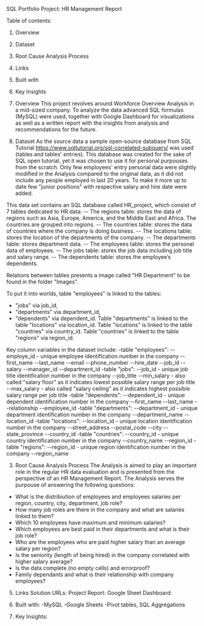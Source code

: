 SQL Portfolio Project: HR Management Report

Table of contents:
1. Overview
2. Dataset
3. Root Cause Analysis Process
4. Links
5. Built with
6. Key Insights


1. Overview
This project revolves around Workforce Overview Analysis in a mid-sized company. To analyze the data advanced SQL formulas (MySQL) were used, together with Google Dashboard for visualizations as well as a written report with the insights from analysis and recommendations for the future. 


2. Dataset
As the source data a sample open-source database from SQL Tutorial https://www.sqltutorial.org/sql-correlated-subquery/ was used (tables and tables' entries). This database was created for the sake of SQL open tutorial, yet it was chosen to use it for personal purpouses from the scratch.
Only few employees' entry personal data were slightly modified in the Analysis compared to the original data, as it did not include any people employed in last 20 years. To make it more up to date few "junior positions" with respective salary and hire date were added.

This data set contains an SQL database called HR_project, which consist of 7 tables dedicated to HR data:
-- The regions table: stores the data of regions such as Asia, Europe, America, and the Middle East and Africa. The countries are grouped into regions.
-- The countries table: stores the data of countries where the company is doing business.
-- The locations table: stores the location of the departments of the company.
-- The departments table: stores department data.
-- The employees table: stores the personal data of employees.
-- The jobs table: stores the job data including job title and salary range.
-- The dependents table: stores the employee’s dependents.

Relations between tables presents a image called "HR Department" to be found in the folder "Images".

To put it into worlds, table "employees" is linked to the tables:
- "jobs" via job_id,
- "departments" via department_id,
- "dependents" via dependent_id.
Table "departments" is linked to the table "locations" via location_id.
Table "locations" is linked to the table "countries" via country_id.
Table "countries" is linked to the table "regions" via region_id.

Key column variables in the dataset include:
-table "employees":
  -- employe_id - unique employee identification number in the company
  --first_name
  --last_name
  --email
  --phone_number
  --hire_date 
  --job_id
  --salary
  --manager_id
  --department_id
-table "jobs":
  --job_id - unique job title identification number in the company
  --job_title 
  --min_salary - also called "salary floor" as it indicates lowest possible salary range per job title
  --max_salary - also called "salary ceiling" as it indicates highest possible salary range per job title
-table "dependents":
  --dependent_id - unique dependent identification number in the company
  --first_name
  --last_name
  --relationship
  --employee_id
-table "departments":
  --department_id - unique department identification number in the company
  --department_name
  --location_id
-table "locations":
  --location_id - unique location identification number in the company
  --street_address
  --postal_code
  --city
  --state_province
  --country_id
-table "countries":
  --country_id - unique country identification number in the company
  --country_name
  --region_id
-table "regions":
  --region_id - unique region identification number in the company
  --region_name


3. Root Cause Analysis Process
The Analysis is aimed to play an important role in the regular HR data evaluation and is presented from the perspective of an HR Management Report.
The Analysis serves the purpouse of answering the following questions:
- What is the distribiution of employees and employees salaries per region, country, city, department, job role?
- How many job roles are there in the company and what are salaries linked to them?
- Which 10 employees have maximum and minimum salaries?
- Which employees are best paid in their departments and what is their job role?
- Who are the employees who are paid higher salary than an average salary per region?
- Is the seniority (length of being hired) in the company correlated with higher salary average?
- Is the data complete (no empty cells) and errorproof?
- Family dependants and what is their relationship with company employees? 



5. Links
Solution URLs:
Project Report:
Google Sheet Dashboard:

6. Built with:
-MySQL
-Google Sheets
-Pivot tables, SQL Aggregations

8. Key Insights:









